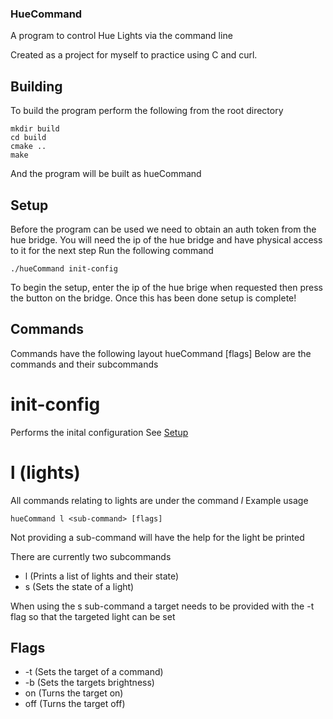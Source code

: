 ### HueCommand
A program to control Hue Lights via the command line

Created as a project for myself to practice using C and curl.


## Building

To build the program perform the following from the root directory
```
mkdir build
cd build
cmake ..
make
```
And the program will be built as hueCommand

## Setup

Before the program can be used we need to obtain an auth token from the hue bridge.
You will need the ip of the hue bridge and have physical access to it for the next step
Run the following command
```
./hueCommand init-config
```
To begin the setup, enter the ip of the hue brige when requested then press the button on the bridge.
Once this has been done setup is complete!



## Commands
Commands have the following layout
hueCommand <command> <sub-command> [flags]
Below are the commands and their subcommands

# init-config
Performs the inital configuration
See [Setup](##Setup)

# l (lights)
All commands relating to lights are under the command _l_
Example usage
```
hueCommand l <sub-command> [flags]
```
Not providing a sub-command will have the help for the light be printed

There are currently two subcommands
 * l   (Prints a list of lights and their state) 
 * s   (Sets the state of a light)

When using the s sub-command a target needs to be provided with the -t flag so that the targeted light can be set

## Flags
 * -t   (Sets the target of a command)
 * -b   (Sets the targets brightness)
 * on   (Turns the target on)
 * off   (Turns the target off)

